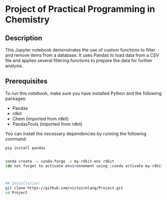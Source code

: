 # Project of Practical Programming in Chemistry

## Description
This Jupyter notebook demonstrates the use of custom functions to filter and remove items from a database. It uses Pandas to load data from a CSV file and applies several filtering functions to prepare the data for further analysis.

## Prerequisites
To run this notebook, make sure you have installed Python and the following packages:
- Pandas
- rdkit
- Chem (imported from rdkit)
- PandasTools (imported from rdkit)


You can install the necessary dependencies by running the following command:
```bash
pip install pandas


conda create -c conda-forge -n my-rdkit-env rdkit
(do not forget to activate environnement using :conda activate my-rdkit-env)



## Installation:
git clone https://github.com/victoirelang/Project.git
cd Project